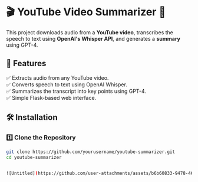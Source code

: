 # 🎬 YouTube Video Summarizer 📜

This project downloads audio from a **YouTube video**, transcribes the speech to text using **OpenAI's Whisper API**, and generates a **summary** using GPT-4.

## 🚀 Features
✅ Extracts audio from any YouTube video.  
✅ Converts speech to text using OpenAI Whisper.  
✅ Summarizes the transcript into key points using GPT-4.  
✅ Simple Flask-based web interface.

## 🛠 Installation

### 1️⃣ Clone the Repository
```sh
git clone https://github.com/yourusername/youtube-summarizer.git
cd youtube-summarizer


![Untitled](https://github.com/user-attachments/assets/b6b60833-9478-46f0-be42-fe961e816a6b)
